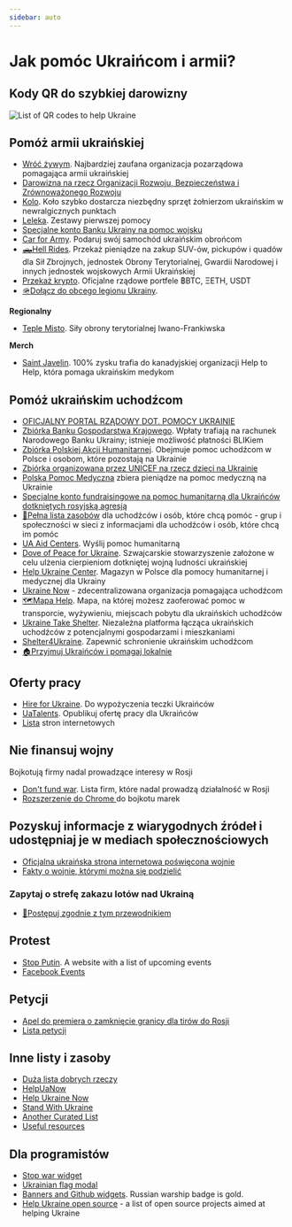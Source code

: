 ```yaml
---
sidebar: auto
---
```

# Jak pomóc Ukraińcom i armii?
## Kody QR do szybkiej darowizny
![List of QR codes to help Ukraine](https://cdn.earthroulette.com/help-ukraine/QR.png)
## Pomóż armii ukraińskiej
  - [Wróć żywym](https://savelife.in.ua/en/donate/). Najbardziej zaufana organizacja pozarządowa pomagająca armii ukraińskiej
  - [Darowizna na rzecz Organizacji Rozwoju, Bezpieczeństwa i Zrównoważonego Rozwoju](https://odss.ee/blog/help-ukraine)
  - [Kolo](https://koloua.com/en/). Koło szybko dostarcza niezbędny sprzęt żołnierzom ukraińskim w newralgicznych punktach
  - [Leleka](https://leleka.care/). Zestawy pierwszej pomocy
  - [Specjalne konto Banku Ukrainy na pomoc wojsku](https://bank.gov.ua/en/news/all/natsionalniy-bank-vidkriv-spetsrahunok-dlya-zboru-koshtiv-na-potrebi-armiyi)
  - [Car for Army](https://www.carforarmy.in.ua/). Podaruj swój samochód ukraińskim obrońcom
  - [🛻Hell Rides](https://pekelnitachky.com/en). Przekaż pieniądze na zakup SUV-ów, pickupów i quadów dla Sił Zbrojnych, jednostek Obrony Terytorialnej, Gwardii Narodowej i innych jednostek wojskowych Armii Ukraińskiej
  - [Przekaż krypto](https://twitter.com/Ukraine/status/1497594592438497282). Oficjalne rządowe portfele ฿BTC, ΞETH, USDT
  - [🪖Dołącz do obcego legionu Ukrainy](https://www.ukrinform.net/rubric-ato/3415272-how-to-join-international-legion-to-defend-ukraine-algorithm.html).


**Regionalny**
- [Teple Misto](https://warm.if.ua/uk/projects/support_for_the_territorial_defense_forces). Siły obrony terytorialnej Iwano-Frankiwska

**Merch**
- [Saint Javelin](https://www.saintjavelin.com/). 100% zysku trafia do kanadyjskiej organizacji Help to Help, która pomaga ukraińskim medykom

## Pomóż ukraińskim uchodźcom
- [OFICJALNY PORTAL RZĄDOWY DOT. POMOCY UKRAINIE](https://pomagamukrainie.gov.pl)
- [Zbiórka Banku Gospodarstwa Krajowego](https://www.bgk.pl/aktualnosc/bgk-we-wspolpracy-z-narodowym-bankiem-ukrainy-otworzyl-specjalny-rachunek-do-wplat-na-pomoc-dla-ukrainy/?p=&cHash=4dfc5390e8db954dcdb87177d91ed7b0). Wpłaty trafiają na rachunek Narodowego Banku Ukrainy; istnieje możliwość płatności BLIKiem
- [Zbiórka Polskiej Akcji Humanitarnej](https://www.siepomaga.pl/pah-ukraina). Obejmuje pomoc uchodźcom w Polsce i osobom, które pozostają na Ukrainie
- [Zbiórka organizowana przez UNICEF na rzecz dzieci na Ukrainie](https://unicef.pl/chce-pomoc/nasze-akcje/pomoc-dla-ukrainy)
- [Polska Pomoc Medyczna](https://pmm.org.pl/chce-pomoc) zbiera pieniądze na pomoc medyczną na Ukrainie
- [Specjalne konto fundraisingowe na pomoc humanitarną dla Ukraińców dotkniętych rosyjską agresją](https://bank.gov.ua/en/news/all/natsionalniy-bank-vidkriv-rahunok-dlya-gumanitarnoyi-dopomogi-ukrayintsyam-postrajdalim-vid-rosiyskoyi-agresiyi)
- [📄Pełna lista zasobów](https://docs.google.com/document/d/e/2PACX-1vTjRW9pjBPA9lBjZDm6FOH1EXrxRMrnHkYnkjdZ15DjEUamyOd3nNVW47jyBHo5rKHcvF73xbmURthV/pub) dla uchodźców i osób, które chcą pomóc - grup i społeczności w sieci z informacjami dla uchodźców i osób, które chcą im pomóc
- [UA Aid Centers](https://ua-aid-centers.com/). Wyślij pomoc humanitarną
- [Dove of Peace for Ukraine](https://www.doveofpeace.ch/en). Szwajcarskie stowarzyszenie założone w celu ulżenia cierpieniom dotkniętej wojną ludności ukraińskiej
- [Help Ukraine Center](https://helpukraine.center/). Magazyn w Polsce dla pomocy humanitarnej i medycznej dla Ukrainy
- [Ukraine Now](https://www.ukrainenow.org/#googtrans(uk|en)) - zdecentralizowana organizacja pomagająca uchodźcom
- [🗺️Mapa Help](https://mapahelp.me/). Mapa, na której możesz zaoferować pomoc w transporcie, wyżywieniu, miejscach pobytu dla ukraińskich uchodźców
- [Ukraine Take Shelter](https://www.ukrainetakeshelter.com/). Niezależna platforma łącząca ukraińskich uchodźców z potencjalnymi gospodarzami i mieszkaniami
- [Shelter4Ukraine](https://sites.google.com/view/shelterforukraine/home). Zapewnić schronienie ukraińskim uchodźcom
- [🏠Przyjmuj Ukraińców i pomagaj lokalnie](https://supportukrainenow.org/refuge-for-ukrainians)



## Oferty pracy
- [Hire for Ukraine](https://hireforukraine.org/). Do wypożyczenia teczki Ukraińców
- [UaTalents](https://www.uatalents.com/). Opublikuj ofertę pracy dla Ukraińców
- [Lista](https://hireforukraine.org/helpful-resources) stron internetowych

## Nie finansuj wojny
Bojkotują firmy nadal prowadzące interesy w Rosji
- [Don't fund war](https://www.dontfundwar.com/). Lista firm, które nadal prowadzą działalność w Rosji
- [Rozszerzenie do Chrome ](https://github.com/petrussola/boycott-brands-supporting-war) do bojkotu marek

## Pozyskuj informacje z wiarygodnych źródeł i udostępniaj je w mediach społecznościowych
- [Oficjalna ukraińska strona internetowa poświęcona wojnie](https://war.ukraine.ua/)
- [Fakty o wojnie, którymi można się podzielić](https://www.weareukraine.info/)
### Zapytaj o strefę zakazu lotów nad Ukrainą
- [📃Postępuj zgodnie z tym przewodnikiem](https://supportukrainenow.org/post-on-social-media/post-1-request-no-fly-zone)


## Protest
- [Stop Putin](https://www.stopputin.net/). A website with a list of upcoming events
- [Facebook Events](https://www.facebook.com/search/events/?q=ukraine)


## Petycji
- [Apel do premiera o zamknięcie granicy dla tirów do Rosji](https://www.petycjeonline.com/apel_do_premiera_o_zamknicie_granicy_dla_tirow_do_rosj)
- [Lista petycji](https://supportukrainenow.org/translate-and-share-this/jak-pomc-ukrainie-znajdujc-si-poza-jej-granicami#c720867424994a4f88cc943299f800ec)

## Inne listy i zasoby
- [Duża lista dobrych rzeczy](https://supportukrainenow.org/translate-and-share-this/jak-pomc-ukrainie-znajdujc-si-poza-jej-granicami)
- [HelpUaNow](https://www.helpuanow.org/)
- [Help Ukraine Now](https://helpukrainenow.info/)
- [Stand With Ukraine](https://standforukraine.com/)
- [Another Curated List](https://github.com/dkuznetsov/help-ukraine)
- [Useful resources](https://github.com/EU-UA-Help/ua-help)

## Dla programistów
- [Stop war widget](https://github.com/ukraine-not-war/stop-war)
- [Ukrainian flag modal](https://github.com/hejny/Ukraine)
- [Banners and Github widgets](https://github.com/vshymanskyy/StandWithUkraine). Russian warship badge is gold.
- [Help Ukraine open source](https://github.com/petrussola/help-ukraine-open-source) - a list of open source projects aimed at helping Ukraine
